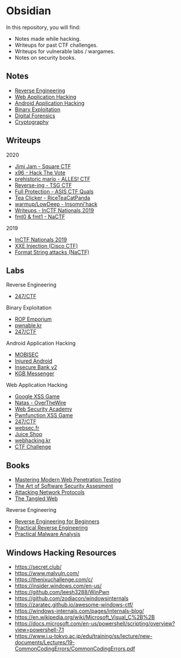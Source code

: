 # Obsidian

In this repository, you will find:

- Notes made while hacking.
- Writeups for past CTF challenges.
- Writeups for vulnerable labs / wargames.
- Notes on security books.

## Notes

- [Reverse Engineering](notes/rev.md)
- [Web Application Hacking](notes/web.md)
- [Android Application Hacking](notes/android.md)
- [Binary Exploitation](notes/pwn.md)
- [Digital Forensics](notes/forensics.md)
- [Cryptography](notes/crypto.md)

## Writeups

2020

- [Jimi Jam - Square CTF](https://abhaynayar.com/ctf/jimi-jam.html)
- [x96 - Hack The Vote](writeups/2020/hackthevote/x96.md)
- [prehistoric mario - ALLES! CTF](https://abhaynayar.com/ctf/alles.html)
- [Reverse-ing - TSG CTF](https://abhaynayar.com/ctf/tsg.html)
- [Full Protection - ASIS CTF Quals](https://abhaynayar.com/ctf/asis.html)
- [Tea Clicker - RiceTeaCatPanda](writeups/2020/rtcp/teaclicker.md)
- [warmup/LowDeep - Insomni'hack](writeups/2020/insomnihack/main.md)
- [Writeups - InCTF Nationals 2019](writeups/inctfn19.md)
- [fmt0 & fmt1 - NaCTF](https://abhaynayar.com/ctf/nactf.html)

2019

- [InCTF Nationals 2019](https://abhaynayar.com/blog/inctf.html)
- [XXE Injection (Cisco CTF)](https://abhaynayar.com/ctf/cisco.html)
- [Format String attacks (NaCTF)](https://abhaynayar.com/ctf/nactf.html)

## Labs

Reverse Engineering

- [247/CTF](labs/rev/247ctf.md)

Binary Exploitation

- [ROP Emporium](labs/pwn/rop-emp.md)
- [pwnable.kr](labs/pwn/pwnable-kr.md)
- [247/CTF](labs/pwn/247ctf.md)

Android Application Hacking

- [MOBISEC](labs/mobile/mobisec)
- [Injured Android](labs/mobile/injured.md)
- [Insecure Bank v2](labs/mobile/ibv2.md)
- [KGB Messenger](labs/mobile/kgb.md)

Web Application Hacking

- [Google XSS Game](labs/web/xss-game.md)
- [Natas - OverTheWire](labs/web/natas)
- [Web Security Academy](labs/web/portswigger)
- [Pwnfunction XSS Game](labs/web/pwnfn.md)
- [247/CTF](labs/web/247ctf.md)
- [websec.fr](labs/web/websec-fr.md)
- [Juice Shop](labs/web/juice-shop.md)
- [webhacking.kr](labs/web/webhacking-kr)
- [CTF Challenge](labs/web/ctfchall.md)

## Books

- [Mastering Modern Web Penetration Testing](books/mmwpt.md)
- [The Art of Software Security Assesment](books/taossa.md)
- [Attacking Network Protocols](books/anp.md)
- [The Tangled Web](books/tangled.md)

Reverse Engineering

- [Reverse Engineering for Beginners](books/re4b.md)
- [Practical Reverse Engineering](books/pre.md)
- [Practical Malware Analysis](books/pma.md)

## Windows Hacking Resources

- https://secret.club/
- https://www.malvuln.com/
- https://thenixuchallenge.com/c/
- https://insider.windows.com/en-us/
- https://github.com/leesh3288/WinPwn
- https://github.com/zodiacon/windowsinternals
- https://zaratec.github.io/awesome-windows-ctf/
- https://windows-internals.com/pages/internals-blog/
- https://en.wikipedia.org/wiki/Microsoft_Visual_C%2B%2B
- https://docs.microsoft.com/en-us/powershell/scripting/overview?view=powershell-7.1
- https://www.i.u-tokyo.ac.jp/edu/training/ss/lecture/new-documents/Lectures/19-CommonCodingErrors/CommonCodingErrors.pdf